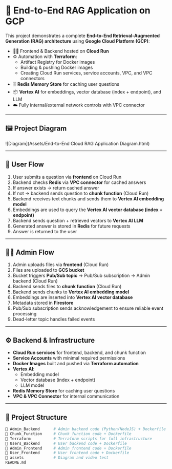 # 📌 End-to-End RAG Application on GCP

This project demonstrates a complete **End-to-End Retrieval-Augmented Generation (RAG) architecture** using **Google Cloud Platform (GCP)**:

- 🧑‍💻 Frontend & Backend hosted on **Cloud Run**
- ⚙️ Automation with **Terraform**:
  - Artifact Registry for Docker images
  - Building & pushing Docker images
  - Creating Cloud Run services, service accounts, VPC, and VPC connectors
- 🗄️ **Redis Memory Store** for caching user questions
- 📦 **Vertex AI** for embeddings, vector database (index + endpoint), and LLM
- ☁️ Fully internal/external network controls with VPC connector

---

## 🖼️ Project Diagram

![Diagram](Assets/End-to-End Cloud RAG Application Diagram.html)

---

## 🧠 User Flow

1. User submits a question via **frontend** on Cloud Run  
2. Backend checks **Redis** via **VPC connector** for cached answers  
3. If answer exists → return cached answer  
4. If not → backend sends question to **chunk function** (Cloud Run)  
5. Backend receives text chunks and sends them to **Vertex AI embedding model**  
6. Embeddings are used to query the **Vertex AI vector database (index + endpoint)**  
7. Backend sends question + retrieved vectors to **Vertex AI LLM**  
8. Generated answer is stored in **Redis** for future requests  
9. Answer is returned to the user

---

## 🧑‍💼 Admin Flow

1. Admin uploads files via **frontend** (Cloud Run)  
2. Files are uploaded to **GCS bucket**  
3. Bucket triggers **Pub/Sub topic** → Pub/Sub subscription → Admin backend (Cloud Run)  
4. Backend sends files to **chunk function** (Cloud Run)  
5. Backend sends chunks to **Vertex AI embedding model**  
6. Embeddings are inserted into **Vertex AI vector database**  
7. Metadata stored in **Firestore**  
8. Pub/Sub subscription sends acknowledgement to ensure reliable event processing  
9. Dead-letter topic handles failed events

---

## ⚙️ Backend & Infrastructure

- **Cloud Run services** for frontend, backend, and chunk function  
- **Service Accounts** with minimal required permissions  
- **Docker Images** built and pushed via **Terraform automation**  
- **Vertex AI**:
  - Embedding model
  - Vector database (index + endpoint)
  - LLM model
- **Redis Memory Store** for caching user questions  
- **VPC & VPC Connector** for internal communication  

---

## 📁 Project Structure

```bash
📁 Admin_Backend      # Admin backend code (Python/NodeJS) + Dockerfile
📁 Chunk_Function     # Chunk function code + Dockerfile
📁 Terraform          # Terraform scripts for full infrastructure
📁 Users_Backend      # User backend code + Dockerfile
📁 Admin_Frontend     # Admin frontend code + Dockerfile
📁 User_Frontend      # User frontend code + Dockerfile
📁 assets             # Diagram and video test
README.md

